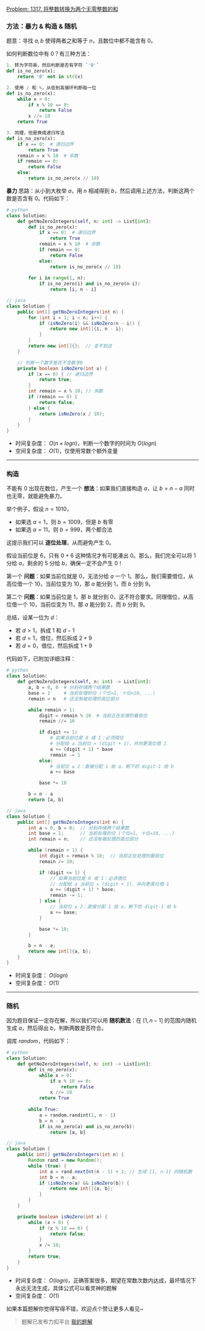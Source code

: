 [Problem: 1317. 将整数转换为两个无零整数的和](https://leetcode.cn/problems/convert-integer-to-the-sum-of-two-no-zero-integers/description/)

### 方法：暴力 & 构造 & 随机

题意：寻找 $a,b$ 使得两者之和等于 $n$，且数位中都不能含有 $0$。

如何判断数位中有 $0$？有三种方法：

```Python
1. 转为字符串，然后判断是否有字符 `'0'`
def is_no_zero(x):
    return '0' not in str(x)
```

```Python
2. 使用 / 和 %，从低到高循环判断每一位
def is_no_zero(x):
    while x > 0:
        if x % 10 == 0:
            return False
        x //= 10
    return True
```

```Python
3. 同理，但是换成递归写法
def is_no_zero(x):
    if x == 0:  # 递归边界
        return True
    remain = x % 10  # 余数
    if remain == 0:
        return False
    else:
        return is_no_zero(x // 10)
```

**暴力** 思路：从小到大枚举 $a$，用 $n$ 相减得到 $b$，然后调用上述方法，判断这两个数是否含有 $0$。代码如下：

```Python
# python
class Solution:
    def getNoZeroIntegers(self, n: int) -> List[int]:
        def is_no_zero(x):
            if x == 0:  # 递归边界
                return True
            remain = x % 10  # 余数
            if remain == 0:
                return False
            else:
                return is_no_zero(x // 10)
        
        for i in range(1, n):
            if is_no_zero(i) and is_no_zero(n-i):
                return [i, n - i]
```

```Java
// java
class Solution {
    public int[] getNoZeroIntegers(int n) {
        for (int i = 1; i < n; i++) {
            if (isNoZero(i) && isNoZero(n - i)) {
                return new int[]{i, n - i};
            }
        }
        return new int[]{};  // 走不到这
    }

    // 判断一个数字是否不含数字0
    private boolean isNoZero(int x) {
        if (x == 0) { // 递归边界
            return true;
        }
        int remain = x % 10; // 余数
        if (remain == 0) {
            return false;
        } else {
            return isNoZero(x / 10);
        }
    }
}
```

- 时间复杂度： $O(n\times logn)$，判断一个数字的时间为 $O(logn)$
- 空间复杂度： $O(1)$，仅使用常数个额外变量

---

### 构造

不能有 $0$ 出现在数位，产生一个 **想法**：如果我们直接构造 $a$，让 $b=n-a$ 同时也无零，就能避免暴力。

举个例子，假设 $n=1010$，

- 如果选 $a=1$，则 $b=1009$，但是 $b$ 有零
- 如果选 $a=11$，则 $b=999$，两个都合法

这提示我们可以 **逐位处理**，从而避免产生 $0$。

假设当前位是 $6$，只有 $0+6$ 这种情况才有可能凑出 $0$。那么，我们完全可以将 $1$ 分给 $a$，剩余的 $5$ 分给 $b$，确保一定不会产生 $0$！

第一个 **问题**：如果当前位就是 $0$，无法分给 $a$ 一个 $1$。那么，我们需要借位，从高位借一个 $10$，当前位变为 $10$，那 $a$ 能分到 $1$，而 $b$ 分到 $9$。

第二个 **问题**：如果当前位是 $1$，那 $b$ 就分到 $0$，这不符合要求。同理借位，从高位借一个 $10$，当前位变为 $11$，那 $a$ 能分到 $2$，而 $b$ 分到 $9$。

总结，设某一位为 $d$：

- 若 $d > 1$，拆成 $1$ 和 $d-1$
- 若 $d = 1$，借位，然后拆成 $2+9$
- 若 $d = 0$，借位，然后拆成 $1+9$

代码如下，已附加详细注释：

```Python
# python
class Solution:
    def getNoZeroIntegers(self, n: int) -> List[int]:
        a, b = 0, 0  # 分别存储两个结果数
        base = 1     # 当前处理的位 (个位=1, 十位=10, ...)
        remain = n   # 还没有被处理的高位部分

        while remain > 1:
            digit = remain % 10  # 当前正在处理的最低位
            remain //= 10

            if digit <= 1:
                # 如果当前位是 0 或 1：必须借位
                # 分配给 a 当前位 = (digit + 1)，并向更高位借 1
                a += (digit + 1) * base
                remain -= 1
            else:
                # 当前位 ≥ 2：直接分配 1 给 a，剩下的 digit-1 给 b
                a += base

            base *= 10

        b = n - a
        return [a, b]
```

```Java
// java
class Solution {
    public int[] getNoZeroIntegers(int n) {
        int a = 0, b = 0;  // 分别存储两个结果数
        int base = 1;      // 当前处理的位 (个位=1, 十位=10, ...)
        int remain = n;    // 还没有被处理的高位部分

        while (remain > 1) {
            int digit = remain % 10;  // 当前正在处理的最低位
            remain /= 10;

            if (digit <= 1) {
                // 如果当前位是 0 或 1：必须借位
                // 分配给 a 当前位 = (digit + 1)，并向更高位借 1
                a += (digit + 1) * base;
                remain -= 1;
            } else {
                // 当前位 ≥ 2：直接分配 1 给 a，剩下的 digit-1 给 b
                a += base;
            }

            base *= 10;
        }

        b = n - a;
        return new int[]{a, b};
    }
}
```

- 时间复杂度： $O(logn)$
- 空间复杂度： $O(1)$

---

### 随机

因为题目保证一定存在解，所以我们可以用 **随机数法**：在 $[1,n-1]$ 的范围内随机生成 $a$，然后得出 $b$，判断两数是否符合。

调库 $random$，代码如下：

```Python
# python
class Solution:
    def getNoZeroIntegers(self, n: int) -> List[int]:
        def is_no_zero(x):
            while x > 0:
                if x % 10 == 0:
                    return False
                x //= 10
            return True
        
        while True:
            a = random.randint(1, n - 1)
            b = n - a
            if is_no_zero(a) and is_no_zero(b):
                return [a, b]
```

```Java
// java
class Solution {
    public int[] getNoZeroIntegers(int n) {
        Random rand = new Random();
        while (true) {
            int a = rand.nextInt(n - 1) + 1; // 生成 [1, n-1] 的随机数
            int b = n - a;
            if (isNoZero(a) && isNoZero(b)) {
                return new int[]{a, b};
            }
        }
    }

    private boolean isNoZero(int x) {
        while (x > 0) {
            if (x % 10 == 0) {
                return false;
            }
            x /= 10;
        }
        return true;
    }
}
```

- 时间复杂度： $O(logn)$，正确答案很多，期望在常数次数内达成，最坏情况下永远无法生成，具体公式可以看灵神的题解
- 空间复杂度： $O(1)$

如果本篇题解你觉得写得不错，欢迎点个赞让更多人看见~

> 题解已发布力扣平台 [我的题解](https://leetcode.cn/problems/convert-integer-to-the-sum-of-two-no-zero-integers/solutions/3775377/wu-jie-bao-li-de-san-chong-pan-duan-zhu-9wqnu/)
